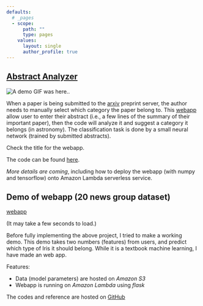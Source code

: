 ```yaml
---
defaults:
  # _pages
  - scope:
      path: ""
      type: pages
    values:
      layout: single
      author_profile: true
---
```


## [Abstract Analyzer](https://azj31tvvek.execute-api.us-east-1.amazonaws.com/dev/)

![A demo GIF was here..](https://raw.githubusercontent.com/wingkitlee0/wingkitlee0.github.io/master/images/demo.gif)

When a paper is being submitted to the [arxiv](www.arxiv.org) preprint server, the author needs to manually select which category the paper belong to. This [webapp](https://azj31tvvek.execute-api.us-east-1.amazonaws.com/dev/) allow user to enter their abstract (i.e., a few lines of the summary of their important paper), then the code will analyze it and suggest a category it belongs (in astronomy). The classification task is done by a small neural network (trained by submitted abstracts).

Check the title for the webapp. 

The code can be found [here](https://github.com/wingkitlee0/arxiv_explore).

*More details are coming*, including how to deploy the webapp (with numpy and tensorflow) onto Amazon Lambda serverless service.

## Demo of webapp (20 news group  dataset)

[webapp](https://sm2op9jgr0.execute-api.us-east-1.amazonaws.com/dev/)

(It may take a few seconds to load.)

Before fully implementing the above project, I tried to make a working demo. This demo takes two numbers (features) from users, and predict which type of Iris it should belong. While it is a textbook machine learning, I have made an web app.

Features:
- Data (model parameters) are hosted on *Amazon S3*
- Webapp is running on *Amazon Lambda* using *flask*

The codes and reference are hosted on [GitHub](https://github.com/wingkitlee0/flask-webapps/tree/master/newsgroup)